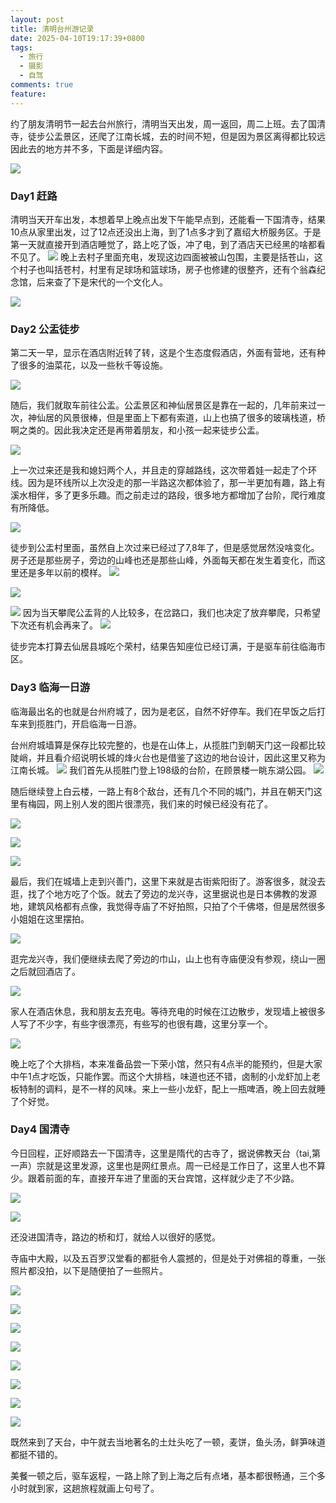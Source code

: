 ```yaml
---
layout: post
title: 清明台州游记录
date: 2025-04-10T19:17:39+0800
tags:
  - 旅行
  - 摄影
  - 自驾
comments: true
feature:
---
```

约了朋友清明节一起去台州旅行，清明当天出发，周一返回，周二上班。去了国清寺，徒步公盂景区，还爬了江南长城，去的时间不短，但是因为景区离得都比较远因此去的地方并不多，下面是详细内容。

![](https://img.isming.me/photo/20250410183754517.webp)

<!--more-->

### Day1 赶路
清明当天开车出发，本想着早上晚点出发下午能早点到，还能看一下国清寺，结果10点从家里出发，过了12点还没出上海，到了1点多才到了嘉绍大桥服务区。于是第一天就直接开到酒店睡觉了，路上吃了饭，冲了电，到了酒店天已经黑的啥都看不见了。
![](https://img.isming.me/photo/20250410182620748.webp)
晚上去村子里面充电，发现这边四面被被山包围，主要是括苍山，这个村子也叫括苍村，村里有足球场和篮球场，房子也修建的很整齐，还有个翁森纪念馆，后来查了下是宋代的一个文化人。

![](https://img.isming.me/photo/20250410184126029.webp)

### Day2 公盂徒步
第二天一早，显示在酒店附近转了转，这是个生态度假酒店，外面有营地，还有种了很多的油菜花，以及一些秋千等设施。

![](https://img.isming.me/photo/20250410182837745.webp)

随后，我们就取车前往公盂。公盂景区和神仙居景区是靠在一起的，几年前来过一次，神仙居的风景很棒，但是里面上下都有索道，山上也搞了很多的玻璃栈道，桥啊之类的。因此我决定还是再带着朋友，和小孩一起来徒步公盂。

![](https://img.isming.me/photo/20250410183734979.webp)

上一次过来还是我和媳妇两个人，并且走的穿越路线，这次带着娃一起走了个环线。因为是环线所以上次没走的那一半路这次都体验了，那一半更加有趣，路上有溪水相伴，多了更多乐趣。而之前走过的路段，很多地方都增加了台阶，爬行难度有所降低。

![](https://img.isming.me/photo/20250410183902766.webp)

徒步到公盂村里面，虽然自上次过来已经过了7,8年了，但是感觉居然没啥变化。房子还是那些房子，旁边的山峰也还是那些山峰，外面每天都在发生着变化，而这里还是多年以前的模样。
![](https://img.isming.me/photo/20250410184000731.webp)

![](https://img.isming.me/photo/20250410184022689.webp)

![](https://img.isming.me/photo/20250410184052061.webp)
因为当天攀爬公盂背的人比较多，在岔路口，我们也决定了放弃攀爬，只希望下次还有机会再来了。
![](https://img.isming.me/photo/20250410184105623.webp)

徒步完本打算去仙居县城吃个荣村，结果告知座位已经订满，于是驱车前往临海市区。

### Day3 临海一日游

临海最出名的也就是台州府城了，因为是老区，自然不好停车。我们在早饭之后打车来到揽胜门，开启临海一日游。

台州府城墙算是保存比较完整的，也是在山体上，从揽胜门到朝天门这一段都比较陡峭，并且看介绍说明长城的烽火台也是借鉴了这边的地台设计，因此这里又称为江南长城。
![](https://img.isming.me/photo/20250410185008798.webp)
我们首先从揽胜门登上198级的台阶，在顾景楼一眺东湖公园。
![](https://img.isming.me/photo/20250410185027588.webp)

随后继续登上白云楼，一路上有8个敌台，还有几个不同的城门，并且在朝天门这里有梅园，网上别人发的图片很漂亮，我们来的时候已经没有花了。

![](https://img.isming.me/photo/20250410185059623.webp)

![](https://img.isming.me/photo/20250410185258295.webp)

![](https://img.isming.me/photo/20250410185319617.webp)

最后，我们在城墙上走到兴善门，这里下来就是古街紫阳街了。游客很多，就没去逛，找了个地方吃了个饭。就去了旁边的龙兴寺，这里据说也是日本佛教的发源地，建筑风格都有点像，我觉得寺庙了不好拍照，只拍了个千佛塔，但是居然很多小姐姐在这里摆拍。

![](https://img.isming.me/photo/20250410185739379.webp)

逛完龙兴寺，我们便继续去爬了旁边的巾山，山上也有寺庙便没有参观，绕山一圈之后就回酒店了。

![](https://img.isming.me/photo/20250410185936573.webp)

家人在酒店休息，我和朋友去充电。等待充电的时候在江边散步，发现墙上被很多人写了不少字，有些字很漂亮，有些写的也很有趣，这里分享一个。

![](https://img.isming.me/photo/20250410190049096.webp)

晚上吃了个大排档，本来准备品尝一下荣小馆，然只有4点半的能预约，但是大家中午1点才吃饭，只能作罢。而这个大排档，味道也还不错，卤制的小龙虾加上老板特制的调料，是不一样的风味。来上一些小龙虾，配上一瓶啤酒，晚上回去就睡了个好觉。

### Day4 国清寺
今日回程，正好顺路去一下国清寺，这里是隋代的古寺了，据说佛教天台（tai,第一声）宗就是这里发源，这里也是网红景点。周一已经是工作日了，这里人也不算少。跟着前面的车，直接开车进了里面的天台宾馆，这样就少走了不少路。

![](https://img.isming.me/photo/20250410190752644.webp)

![](https://img.isming.me/photo/20250410190802429.webp)

还没进国清寺，路边的桥和灯，就给人以很好的感觉。

寺庙中大殿，以及五百罗汉堂看的都挺令人震撼的，但是处于对佛祖的尊重，一张照片都没拍，以下是随便拍了一些照片。

![](https://img.isming.me/photo/20250410190853359.webp)

![](https://img.isming.me/photo/20250410190917012.webp)

![](https://img.isming.me/photo/20250410190932186.webp)

![](https://img.isming.me/photo/20250410190946325.webp)

![](https://img.isming.me/photo/20250410190958325.webp)

![](https://img.isming.me/photo/20250410191014411.webp)

![](https://img.isming.me/photo/20250410191036347.webp)

![](https://img.isming.me/photo/20250410191047510.webp)

既然来到了天台，中午就去当地著名的土灶头吃了一顿，麦饼，鱼头汤，鲜笋味道都挺不错的。

美餐一顿之后，驱车返程，一路上除了到上海之后有点堵，基本都很畅通，三个多小时就到家，这趟旅程就画上句号了。